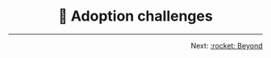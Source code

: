 <h1 align="center">&#127890; Adoption challenges</h1>

<hr />
<p align="right">
  Next: <a href="/README.md#rocket-beyond">:rocket: Beyond</a>
</p>
